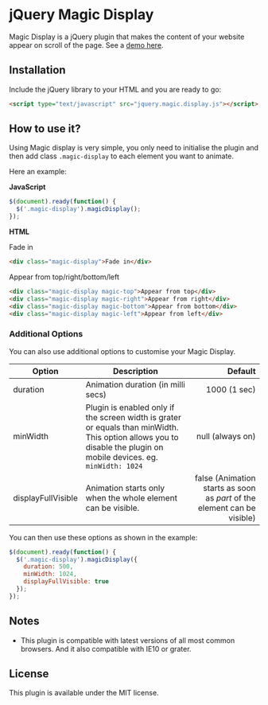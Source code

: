 # jQuery Magic Display
Magic Display is a jQuery plugin that makes the content of your website appear on scroll of the page. See a  [demo here](http://www.stefanozante.com/magicdisplay/demo).

## Installation
Include the jQuery library to your HTML and you are ready to go:
```HTML
<script type="text/javascript" src="jquery.magic.display.js"></script>
```

## How to use it?
Using Magic display is very simple, you only need to initialise the plugin and then add class `.magic-display` to each element you want to animate.

Here an example:

**JavaScript**
```JavaScript
$(document).ready(function() {
  $('.magic-display').magicDisplay();
});
```

**HTML**

Fade in
```HTML
<div class="magic-display">Fade in</div>
```

Appear from top/right/bottom/left
```HTML
<div class="magic-display magic-top">Appear from top</div>
<div class="magic-display magic-right">Appear from right</div>
<div class="magic-display magic-bottom">Appear from bottom</div>
<div class="magic-display magic-left">Appear from left</div>
```

### Additional Options

You can also use additional options to customise your Magic Display.

| Option             | Description                     | Default  |
| ------------------ | ------------------------------- | -----:|
| duration           | Animation duration (in milli secs) | 1000 (1 sec) |
| minWidth           | Plugin is enabled only if the screen width is grater or equals than minWidth. This option allows you to disable the plugin on mobile devices. eg. `minWidth: 1024`      |   null (always on) |
| displayFullVisible | Animation starts only when the whole element can be visible.    |    false (Animation starts as soon as *part* of the element can be visible) |

You can then use these options as shown in the example:

```JavaScript
$(document).ready(function() {
  $('.magic-display').magicDisplay({
    duration: 500,
    minWidth: 1024,
    displayFullVisible: true
  });
});
```

## Notes
- This plugin is compatible with latest versions of all most common browsers. And it also compatible with IE10 or grater.

## License
This plugin is available under the MIT license.
